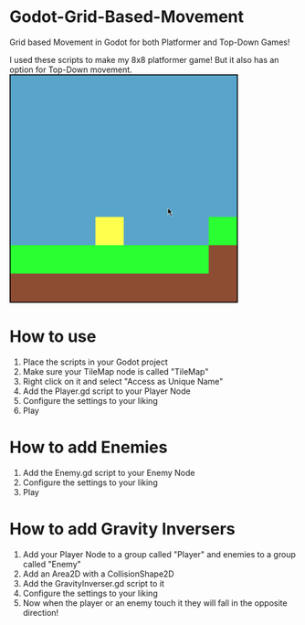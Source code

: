 # Godot-Grid-Based-Movement
Grid based Movement in Godot for both Platformer and Top-Down Games!

I used these scripts to make my 8x8 platformer game! But it also has an option for Top-Down movement.
<img src="https://raw.githubusercontent.com/sventomasek/Godot-Grid-Based-Movement/main/Example%20Game.gif" width="400" />

# How to use
1. Place the scripts in your Godot project
2. Make sure your TileMap node is called "TileMap"
3. Right click on it and select "Access as Unique Name"
4. Add the Player.gd script to your Player Node
5. Configure the settings to your liking
6. Play

# How to add Enemies
1. Add the Enemy.gd script to your Enemy Node
2. Configure the settings to your liking
3. Play

# How to add Gravity Inversers
1. Add your Player Node to a group called "Player" and enemies to a group called "Enemy"
2. Add an Area2D with a CollisionShape2D
3. Add the GravityInverser.gd script to it
4. Configure the settings to your liking
5. Now when the player or an enemy touch it they will fall in the opposite direction!

